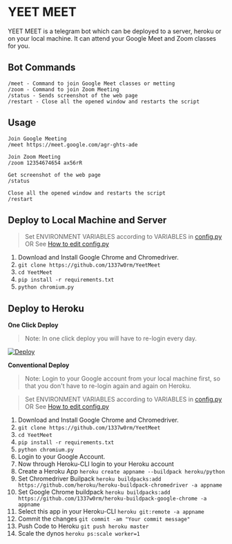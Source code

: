 
# YEET MEET

YEET MEET is a telegram bot which can be deployed to a server, heroku or on your local machine. It can attend your Google Meet and Zoom classes for you.

## Bot Commands

    /meet - Command to join Google Meet classes or metting
    /zoom - Command to join Zoom Meeting
    /status - Sends screenshot of the web page
    /restart - Close all the opened window and restarts the script
## Usage
	
	Join Google Meeting
    /meet https://meet.google.com/agr-ghts-ade
    
    Join Zoom Meeting
    /zoom 12354674654 ax56rR
	
    Get screenshot of the web page
    /status

    Close all the opened window and restarts the script
    /restart

## Deploy to Local Machine and Server

> Set ENVIRONMENT VARIABLES according to VARIABLES in [config.py](https://github.com/1337w0rm/YeetMeet/blob/master/config.py)
 OR
See [How to edit config.py](https://github.com/1337w0rm/YeetMeet/issues/3#issuecomment-694277739)


	
 1. Download and Install Google Chrome and Chromedriver.
 2. `git clone https://github.com/1337w0rm/YeetMeet`
 3. `cd YeetMeet`
 4. `pip install -r requirements.txt`
 5. `python chromium.py` 

## Deploy to Heroku
**One Click Deploy**

> Note: In one click deploy you will have to re-login every day.


[![Deploy](https://www.herokucdn.com/deploy/button.svg)](https://heroku.com/deploy?template=https://github.com/1337w0rm/YeetMeet)

**Conventional Deploy**

> Note: Login to your Google account from your local machine first, so that you don't have to re-login again and again on Heroku.


> Set ENVIRONMENT VARIABLES according to VARIABLES in [config.py](https://github.com/1337w0rm/YeetMeet/blob/master/config.py)
 OR
See [How to edit config.py](https://github.com/1337w0rm/YeetMeet/issues/3#issuecomment-694277739)


1. Download and Install Google Chrome and Chromedriver.
 2. `git clone https://github.com/1337w0rm/YeetMeet`
 3. `cd YeetMeet`
 4. `pip install -r requirements.txt`
 5. `python chromium.py`
 6. Login to your Google Account.
 7. Now through Heroku-CLI login to your Heroku account
 8. Create a Heroku App `heroku create appname --buildpack heroku/python`
 9. Set Chromedriver Builpack `heroku buildpacks:add https://github.com/heroku/heroku-buildpack-chromedriver -a appname`
 10. Set Google Chrome buildpack `heroku buildpacks:add https://github.com/1337w0rm/heroku-buildpack-google-chrome -a appname`
 11. Select this app in your Heroku-CLI `heroku git:remote -a appname`
 12. Commit the changes `git commit -am "Your commit message"`
 13. Push Code to Heroku `git push heroku master`
 14. Scale the dynos `heroku ps:scale worker=1`
